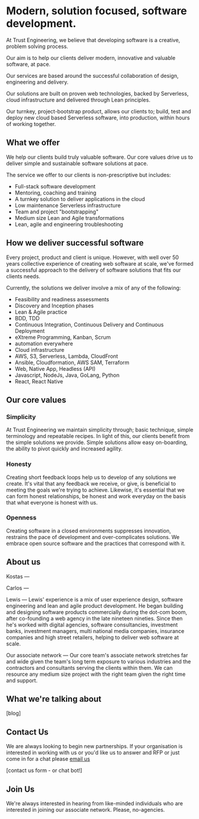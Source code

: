 
# Modern, solution focused, software development.

At Trust Engineering, we believe that developing software is a creative, problem solving process. 

Our aim is to help our clients deliver modern, innovative and valuable software, at pace.

Our services are based around the successful collaboration of design, engineering and delivery. 

Our solutions are built on proven web technologies, backed by Serverless, cloud infrastructure and delivered through Lean principles. 

Our turnkey, project-bootstrap product, allows our clients to; build, test and deploy new cloud based Serverless software, into production, within hours of working together.


## What we offer

We help our clients build truly valuable software.  Our core values drive us to deliver simple and sustainable software solutions at pace. 

The service we offer to our clients is non-prescriptive but includes:
- Full-stack software development
- Mentoring, coaching and training
- A turnkey solution to deliver applications in the cloud 
- Low maintenance Serverless infrastructure 
- Team and project "bootstrapping"
- Medium size Lean and Agile transformations
- Lean, agile and engineering troubleshooting

## How we deliver successful software

Every project, product and client is unique. However, with well over 50 years collective experience of creating web software at scale, we've formed a successful approach to the delivery of software solutions that fits our clients needs.  

Currently, the solutions we deliver involve a mix of any of the following:

- Feasibility and readiness assessments 
- Discovery and Inception phases
- Lean & Agile practice
- BDD, TDD
- Continuous Integration, Continuous Delivery and Continuous Deployment
- eXtreme Programming, Kanban, Scrum
- automation everywhere
- Cloud infrastructure
- AWS, S3, Serverless, Lambda,  CloudFront
- Ansible, Cloudformation, AWS SAM, Terraform
- Web, Native App, Headless (API)
- Javascript, NodeJs, Java, GoLang, Python 
- React, React Native 
 
## Our core values

### Simplicity

At Trust Engineering we maintain simplicity through; basic technique, simple terminology and repeatable recipes. In light of this, our clients benefit from the simple solutions we provide. Simple solutions allow easy on-boarding, the ability to pivot quickly and increased agility.  

### Honesty

Creating short feedback loops help us to develop of any solutions we create. It's vital that any feedback we receive, or give, is beneficial to meeting the goals we're trying to achieve. Likewise, it's essential that we can form honest relationships, be honest and work everyday on the basis that what everyone is honest with us.   

### Openness

Creating software in a closed environments suppresses innovation, restrains the pace of development and over-complicates solutions. We embrace open source software and the practices that correspond with it.   


## About us

Kostas
—

Carlos
—

Lewis
—
Lewis' experience is a mix of user experience design, software engineering and lean and agile product development. 
He began building and designing software products commercially during the dot-com boom, after co-founding a web agency in the late nineteen nineties. Since then he's worked with digital agencies, software consultancies, investment banks, investment managers, multi national media companies, insurance companies and high street retailers, helping to deliver web software at scale.

Our associate network
—
Our core team's associate network stretches far and wide given the team's long term exposure to various industries and the contractors and consultants serving the clients within them. 
We can resource any medium size project with the right team given the right time and support.  

## What we're talking about 
[blog]

## Contact Us
We are always looking to begin new partnerships. If your organisation is interested in working with us or you'd like us to answer and RFP or just come in for a chat please [email us](mailto:info@trustengineering.io)

[contact us form - or chat bot!]

## Join Us
We're always interested in hearing from like-minded individuals who are interested in joining our associate network. Please, no-agencies. 
